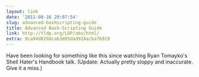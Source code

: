 ```yaml
---
layout: link
date: '2011-08-16 20:07:54'
slug: advanced-bashscripting-guide
title: Advanced Bash-Scripting Guide
link: http://tldp.org/LDP/abs/html/
extra: 9ca94d828dcab3d05dad924acba7b919
---
```


Have been looking for something like this since watching Ryan Tomayko's Shell Hater's Handbook talk. (Update: Actually pretty sloppy and inaccurate. Give it a miss.)